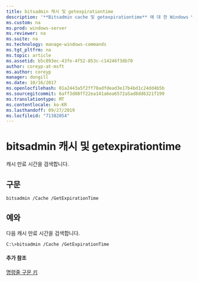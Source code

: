 ```yaml
---
title: bitsadmin 캐시 및 getexpirationtime
description: '**Bitsadmin cache 및 getexpirationtime** 에 대 한 Windows 명령 항목-캐시 만료 시간을 검색 합니다.'
ms.custom: na
ms.prod: windows-server
ms.reviewer: na
ms.suite: na
ms.technology: manage-windows-commands
ms.tgt_pltfrm: na
ms.topic: article
ms.assetid: b5c893ec-43fe-4f52-853c-c14246f3db70
author: coreyp-at-msft
ms.author: coreyp
manager: dongill
ms.date: 10/16/2017
ms.openlocfilehash: 01a2443a5f2ff78adfdead3e17b4bd1c24dd4b5b
ms.sourcegitcommit: 6aff3d88ff22ea141a6ea6572a5ad8dd6321f199
ms.translationtype: MT
ms.contentlocale: ko-KR
ms.lasthandoff: 09/27/2019
ms.locfileid: "71382054"
---
```

# <a name="bitsadmin-cache-and-getexpirationtime"></a>bitsadmin 캐시 및 getexpirationtime



캐시 만료 시간을 검색합니다.

## <a name="syntax"></a>구문

```
bitsadmin /Cache /GetExpirationTime 
```

## <a name="BKMK_examples"></a>예와

다음 캐시 만료 시간을 검색합니다.
```
C:\>bitsadmin /Cache /GetExpirationTime
```

#### <a name="additional-references"></a>추가 참조

[명령줄 구문 키](command-line-syntax-key.md)